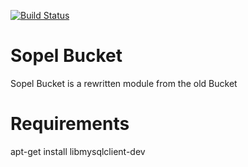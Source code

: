 [![Build Status](https://travis-ci.org/RustyBower/sopel-bucket.svg?branch=master)](https://travis-ci.org/RustyBower/sopel-bucket)

# Sopel Bucket

Sopel Bucket is a rewritten module from the old Bucket

# Requirements

apt-get install libmysqlclient-dev
